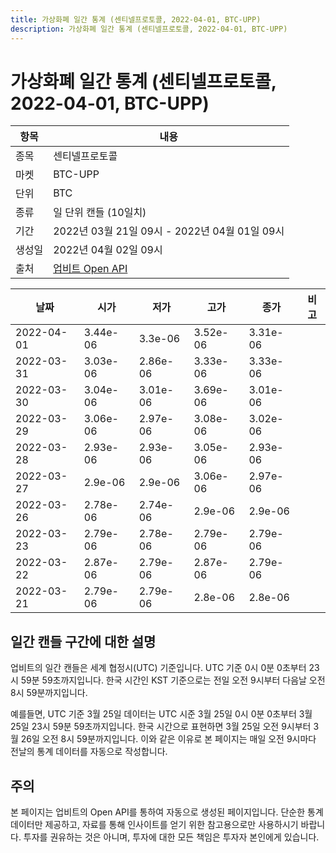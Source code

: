 ```yaml
---
title: 가상화폐 일간 통계 (센티넬프로토콜, 2022-04-01, BTC-UPP)
description: 가상화폐 일간 통계 (센티넬프로토콜, 2022-04-01, BTC-UPP)
---
```



가상화폐 일간 통계 (센티넬프로토콜, 2022-04-01, BTC-UPP)
===

|항목|내용|
|--|--|
|종목|센티넬프로토콜|
|마켓|BTC-UPP|
|단위|BTC|
|종류|일 단위 캔들 (10일치)|
|기간|2022년 03월 21일 09시 - 2022년 04월 01일 09시|
|생성일|2022년 04월 02일 09시|
|출처|[업비트 Open API](https://docs.upbit.com)|


|날짜|시가|저가|고가|종가|비고|
|--|--|--|--|--|--|
|2022-04-01|3.44e-06|3.3e-06|3.52e-06|3.31e-06|    |
|2022-03-31|3.03e-06|2.86e-06|3.33e-06|3.33e-06|    |
|2022-03-30|3.04e-06|3.01e-06|3.69e-06|3.01e-06|    |
|2022-03-29|3.06e-06|2.97e-06|3.08e-06|3.02e-06|    |
|2022-03-28|2.93e-06|2.93e-06|3.05e-06|2.93e-06|    |
|2022-03-27|2.9e-06|2.9e-06|3.06e-06|2.97e-06|    |
|2022-03-26|2.78e-06|2.74e-06|2.9e-06|2.9e-06|    |
|2022-03-23|2.79e-06|2.78e-06|2.79e-06|2.79e-06|    |
|2022-03-22|2.87e-06|2.79e-06|2.87e-06|2.79e-06|    |
|2022-03-21|2.79e-06|2.79e-06|2.8e-06|2.8e-06|    |


일간 캔들 구간에 대한 설명
---


업비트의 일간 캔들은 세계 협정시(UTC) 기준입니다. 
UTC 기준 0시 0분 0초부터 23시 59분 59초까지입니다. 
한국 시간인 KST 기준으로는 전일 오전 9시부터 다음날 오전 8시 59분까지입니다. 


예를들면, UTC 기준 3월 25일 데이터는 UTC 시준 3월 25일 0시 0분 0초부터 3월 25일 23시 59분 59초까지입니다. 
한국 시간으로 표현하면 3월 25일 오전 9시부터 3월 26일 오전 8시 59분까지입니다. 
이와 같은 이유로 본 페이지는 매일 오전 9시마다 전날의 통계 데이터를 자동으로 작성합니다. 


주의
---


본 페이지는 업비트의 Open API를 통하여 자동으로 생성된 페이지입니다. 
단순한 통계 데이터만 제공하고, 자료를 통해 인사이트를 얻기 위한 참고용으로만 사용하시기 바랍니다. 
투자를 권유하는 것은 아니며, 투자에 대한 모든 책임은 투자자 본인에게 있습니다. 
